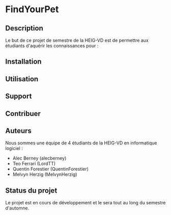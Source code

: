 # FindYourPet

## Description 

Le but de ce projet de semestre de la HEIG-VD est de permettre aux étudiants
d'aquérir les connaissances pour :

## Installation

## Utilisation

## Support

## Contribuer

## Auteurs

Nous sommes une équipe de 4 étudiants de la HEIG-VD en informatique logiciel :

- Alec Berney (alecberney)
- Teo Ferrari (LordTT)
- Quentin Forestier (QuentinForestier)
- Melvyn Herzig (MelvynHerzig)

## Status du projet

Le projet est en cours de développement et le sera tout au long du semestre
d'automne.
